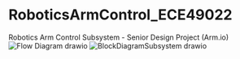 # RoboticsArmControl_ECE49022
Robotics Arm Control Subsystem - Senior Design Project (Arm.io)
![Flow Diagram drawio](https://user-images.githubusercontent.com/59933881/193178313-dabad1da-87b2-4191-9aba-19034b65fe55.png)
![BlockDiagramSubsystem drawio](https://user-images.githubusercontent.com/59933881/193178337-dd1214cc-b7f7-468e-979d-b1f820d30df3.png)
